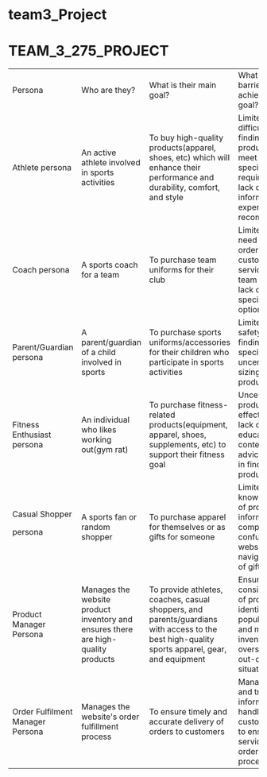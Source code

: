 # team3_Project
# TEAM_3_275_PROJECT

<table>
  <tr>
   <td>Persona
   </td>
   <td>Who are they?
   </td>
   <td>What is their main goal?
   </td>
   <td>What is their main barrier to achieving this goal?
   </td>
  </tr>
  <tr>
   <td>Athlete persona
   </td>
   <td>An active athlete involved in sports activities
   </td>
   <td>To buy high-quality products(apparel, shoes, etc) which will enhance their performance and durability, comfort, and style
   </td>
   <td>Limited budget, difficulty in finding suitable products that meet their specific requirements, lack of product information or expert recommendations
   </td>
  </tr>
  <tr>
   <td>Coach persona
   </td>
   <td>A sports coach for a team
   </td>
   <td>To purchase team uniforms for their club
   </td>
   <td>Limited budget, need for bulk ordering options, customization services, and team discounts, lack of team-specific product options
   </td>
  </tr>
  <tr>
   <td>Parent/Guardian persona
   </td>
   <td>A parent/guardian of a child involved in sports
   </td>
   <td>To purchase sports uniforms/accessories for their children who participate in sports activities
   </td>
   <td>Limited budget, safety concerns, finding age-specific products, uncertainty about sizing for kids' products
   </td>
  </tr>
  <tr>
   <td>Fitness Enthusiast persona
   </td>
   <td>An individual who likes working out(gym rat)
   </td>
   <td>To purchase fitness-related products(equipment, apparel, shoes, supplements, etc) to support their fitness goal
   </td>
   <td>Uncertainty about product effectiveness, lack of educational content or expert advice, difficulty in finding suitable products
   </td>
  </tr>
  <tr>
   <td>Casual Shopper
<p>
persona
   </td>
   <td>A sports fan or random shopper
   </td>
   <td>To purchase apparel for themselves or as gifts for someone
   </td>
   <td>Limited sports knowledge, lack of product information, complex or confusing website navigation, lack of gift options
   </td>
  </tr>
  <tr>
   <td>Product Manager Persona
   </td>
   <td>Manages the website product inventory and ensures there are high-quality products
   </td>
   <td>To provide athletes, coaches, casual shoppers, and parents/guardians with access to the best high-quality sports apparel, gear, and equipment
   </td>
   <td>Ensuring a consistent supply of products, identifying popular trends, and managing the inventory to avoid overstocking or out-of-stock situations
   </td>
  </tr>
  <tr>
   <td>Order Fulfilment Manager Persona
   </td>
   <td>Manages the website's order fulfillment process
   </td>
   <td>To ensure timely and accurate delivery of orders to customers
   </td>
   <td>Managing to ship and tracking information, handling customer returns to ensure a good service of the order fulfillment process
   </td>
  </tr>
</table>
